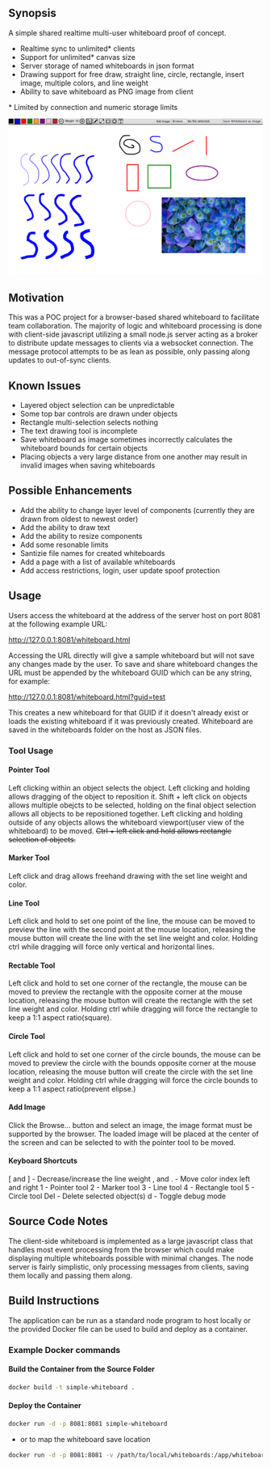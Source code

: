 ## Synopsis

A simple shared realtime multi-user whiteboard proof of concept.

* Realtime sync to unlimited* clients
* Support for unlimited* canvas size
* Server storage of named whiteboards in json format
* Drawing support for free draw, straight line, circle, rectangle, insert image, multiple colors, and line weight
* Ability to save whiteboard as PNG image from client

\* Limited by connection and numeric storage limits

![Screenshot](screenshot.png)

## Motivation

This was a POC project for a browser-based shared whiteboard to facilitate team collaboration. The majority of logic and whiteboard processing is done with client-side javascript utilizing a small node.js server acting as a broker to distribute update messages to clients via a websocket connection. The message protocol attempts to be as lean as possible, only passing along updates to out-of-sync clients.

## Known Issues

* Layered object selection can be unpredictable
* Some top bar controls are drawn under objects
* Rectangle multi-selection selects nothing
* The text drawing tool is incomplete
* Save whiteboard as image sometimes incorrectly calculates the whiteboard bounds for certain objects
* Placing objects a very large distance from one another may result in invalid images when saving whiteboards

## Possible Enhancements

* Add the ability to change layer level of components (currently they are drawn from oldest to newest order)
* Add the ability to draw text
* Add the ability to resize components
* Add some resonable limits
* Santizie file names for created whiteboards
* Add a page with a list of available whiteboards
* Add access restrictions, login, user update spoof protection

## Usage

Users access the whiteboard at the address of the server host on port 8081 at the following example URL:

http://127.0.0.1:8081/whiteboard.html

Accessing the URL directly will give a sample whiteboard but will not save any changes made by the user. To save and share whiteboard changes the URL must be appended by the whiteboard GUID which can be any string, for example:

http://127.0.0.1:8081/whiteboard.html?guid=test

This creates a new whiteboard for that GUID if it doesn't already exist or loads the existing whiteboard if it was previously created. Whiteboard are saved in the whiteboards folder on the host as JSON files.

### Tool Usage

#### Pointer Tool

Left clicking within an object selects the object.
Left clicking and holding allows dragging of the object to reposition it.
Shift + left click on objects allows multiple obejcts to be selected, holding on the final object selection allows all objects to be repositioned together.
Left clicking and holding outside of any objects allows the whiteboard viewport(user view of the whiteboard) to be moved.
<del>Ctrl + left click and hold allows rectangle selection of objects.<del>

#### Marker Tool
Left click and drag allows freehand drawing with the set line weight and color.

#### Line Tool
Left click and hold to set one point of the line, the mouse can be moved to preview the line with the second point at the mouse location, releasing the mouse button will create the line with the set line weight and color.
Holding ctrl while dragging will force only vertical and horizontal lines.

#### Rectable Tool
Left click and hold to set one corner of the rectangle, the mouse can be moved to preview the rectangle with the opposite corner at the mouse location, releasing the mouse button will create the rectangle with the set line weight and color.
Holding ctrl while dragging will force the rectangle to keep a 1:1 aspect ratio(square).

#### Circle Tool
Left click and hold to set one corner of the circle bounds, the mouse can be moved to preview the circle with the bounds opposite corner at the mouse location, releasing the mouse button will create the circle with the set line weight and color.
Holding ctrl while dragging will force the circle bounds to keep a 1:1 aspect ratio(prevent elipse.)

#### Add Image
Click the Browse... button and select an image, the image format must be supported by the browser. The loaded image will be placed at the center of the screen and can be selected to with the pointer tool to be moved.

#### Keyboard Shortcuts
[ and ] - Decrease/increase the line weight
, and . - Move color index left and right
1 - Pointer tool
2 - Marker tool
3 - Line tool
4 - Rectangle tool
5 - Circle tool
Del - Delete selected object(s)
d - Toggle debug mode

## Source Code Notes

The client-side whiteboard is implemented as a large javascript class that handles most event processing from the browser which could make displaying multiple whiteboards possible with minimal changes. The node server is fairly simplistic, only processing messages from clients, saving them locally and passing them along.

## Build Instructions

The application can be run as a standard node program to host locally or the provided Docker file can be used to build and deploy as a container.

### Example Docker commands

#### Build the Container from the Source Folder

```bash
docker build -t simple-whiteboard .
```

#### Deploy the Container

```bash
docker run -d -p 8081:8081 simple-whiteboard
```

- or to map the whiteboard save location

```bash
docker run -d -p 8081:8081 -v /path/to/local/whiteboards:/app/whiteboards simple-whiteboard
```
